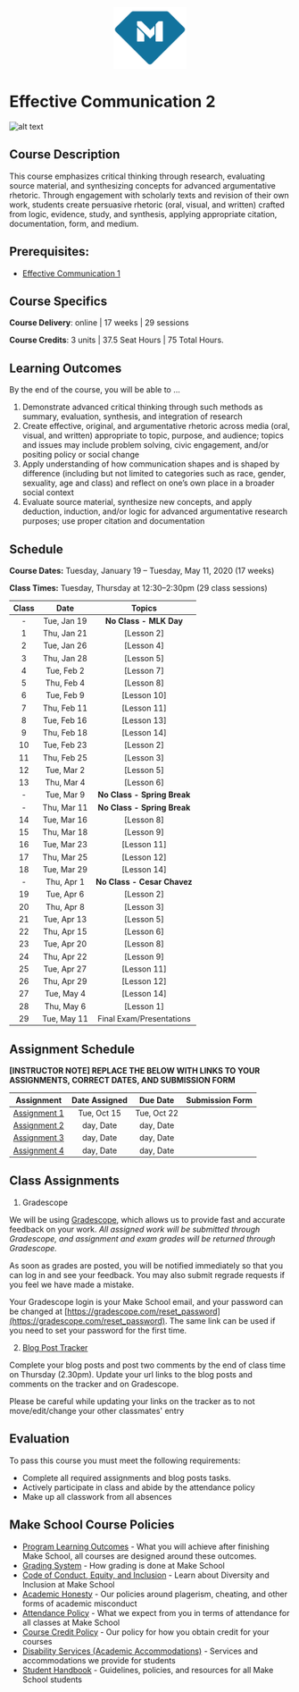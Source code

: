 <p align="center">
  <a href="https://www.makeschool.com">
      <img alt="Make School Logo" src="./Web/logo-icononly.svg" height="110">
  </a>
</p>

# Effective Communication 2

![alt text](https://www.greenbiz.com/sites/default/files/images/articles/featured/communicationsstock.jpg)

## Course Description

This course emphasizes critical thinking through research, evaluating source material, and synthesizing concepts for advanced argumentative rhetoric. Through engagement with scholarly texts and revision of their own work, students create persuasive rhetoric (oral, visual, and written) crafted from logic, evidence, study, and synthesis, applying appropriate citation, documentation, form, and medium.

## Prerequisites:  

- [Effective Communication 1]()

## Course Specifics

**Course Delivery**: online | 17 weeks | 29 sessions

**Course Credits**: 3 units | 37.5 Seat Hours | 75 Total Hours. 

## Learning Outcomes

By the end of the course, you will be able to ...

1. Demonstrate advanced critical thinking through such methods as summary, evaluation, synthesis, and integration of research
1. Create effective, original, and argumentative rhetoric across media (oral, visual, and written) appropriate to topic, purpose, and audience; topics and issues may include problem solving, civic engagement, and/or positing policy or social change
1. Apply understanding of how communication shapes and is shaped by difference (including but not limited to categories such as race, gender, sexuality, age and class) and reflect on one’s own place in a broader social context
1. Evaluate source material, synthesize new concepts, and apply deduction, induction, and/or logic for advanced argumentative research purposes; use proper citation and documentation

## Schedule

**Course Dates:** Tuesday, January 19 – Tuesday, May 11, 2020 (17 weeks)

**Class Times:** Tuesday, Thursday at 12:30–2:30pm (29 class sessions)

| Class |          Date          |                 Topics                  |
|:-----:|:----------------------:|:---------------------------------------:|
|  - |  Tue, Jan 19               | **No Class - MLK Day** |
|  1 |  Thu, Jan 21               | [Lesson 2] |
|  2 |  Tue, Jan 26               | [Lesson 4] |
|  3 |  Thu, Jan 28               | [Lesson 5] |
|  4 |  Tue, Feb 2                | [Lesson 7] |
|  5 |  Thu, Feb 4                | [Lesson 8] |
|  6 |  Tue, Feb 9                | [Lesson 10] |
|  7 |  Thu, Feb 11               | [Lesson 11] |
|  8 |  Tue, Feb 16               | [Lesson 13] |
|  9 |  Thu, Feb 18               | [Lesson 14] |
| 10 |  Tue, Feb 23               | [Lesson 2] |
| 11 |  Thu, Feb 25               | [Lesson 3] |
| 12 |  Tue, Mar 2                | [Lesson 5] |
| 13 |  Thu, Mar 4                | [Lesson 6] |
| -  |  Tue, Mar 9                | **No Class - Spring Break** |
| -  |  Thu, Mar 11               | **No Class - Spring Break** |
| 14 |  Tue, Mar 16               | [Lesson 8] |
| 15 |  Thu, Mar 18               | [Lesson 9] |
| 16 |  Tue, Mar 23               | [Lesson 11] |
| 17 |  Thu, Mar 25               | [Lesson 12] |
| 18 |  Tue, Mar 29               | [Lesson 14] |
| -  |  Thu, Apr 1               |  **No Class - Cesar Chavez**  |
| 19 |  Tue, Apr 6              | [Lesson 2] |
| 20 |  Thu, Apr 8              | [Lesson 3] |
| 21 |  Tue, Apr 13             | [Lesson 5] |
| 22 |  Thu, Apr 15             | [Lesson 6] |
| 23 |  Tue, Apr 20             | [Lesson 8] |
| 24 |  Thu, Apr 22             | [Lesson 9] |
| 25 |  Tue, Apr 27             | [Lesson 11] |
| 26 |  Thu, Apr 29             | [Lesson 12] |
| 27 |  Tue, May 4              | [Lesson 14] |
| 28 |  Thu, May 6               | [Lesson 1]  |
| 29 |  Tue, May 11                | Final Exam/Presentations |


## Assignment Schedule 

**[INSTRUCTOR NOTE] REPLACE THE BELOW WITH LINKS TO YOUR ASSIGNMENTS, CORRECT DATES, AND SUBMISSION FORM**

|                        Assignment                         | Date Assigned |   Due Date   |            Submission Form           |
|:---------------------------------------------------------:|:-------------:|:------------:|:------------------------------------:|
| [Assignment 1](https://docs.google.com/document/d/1whIKJTNXoHkKOaPgMDnZhCM9elyyQIvEWr8MWQjOtwM/edit)                      |  Tue, Oct 15  |  Tue, Oct 22 | 
| [Assignment 2](https://docs.google.com/document/d/1HVdV2ZZflj3YGMyePruyGLy_28QgPKeeA_uHc3XCO8Q/edit)                      |  day, Date    |  day, Date   | 
| [Assignment 3](https://docs.google.com/document/d/1AO2tmV8q2Z4i7J1F1424VwA85MpovEN-WcRGo7tdEuY/edit)                      |  day, Date    |  day, Date   | 
| [Assignment 4](https://docs.google.com/document/d/1DByl9p3_TerNhBq-B-_rQVk4wXfIkBI3d2tKHbV2bXk/edit)                      |  day, Date    |  day, Date   | 


## Class Assignments

1. Gradescope

We will be using [Gradescope](gradescope.com), which allows us to provide fast and accurate feedback on your work. *All assigned work will be submitted through Gradescope, and assignment and exam grades will be returned through Gradescope.*

As soon as grades are posted, you will be notified immediately so that you can log in and see your feedback. You may also submit regrade requests if you feel we have made a mistake.

Your Gradescope login is your Make School email, and your password can be changed at [https://gradescope.com/reset_password](https://gradescope.com/reset_password). The same link can be used if you need to set your password for the first time.

2. [Blog Post Tracker](https://docs.google.com/spreadsheets/d/1Ke6qFiWZ24YDSyDXOEuKepPlU-s5QXIbTXkuJOQHtCg/edit?usp=sharing)

Complete your blog posts and post two comments by the end of class time on Thursday (2.30pm). Update your url links to the blog posts and comments on the tracker and on Gradescope. 

Please be careful while updating your links on the tracker as to not move/edit/change your other classmates' entry

## Evaluation

To pass this course you must meet the following requirements:

- Complete all required  assignments and blog posts tasks. 
- Actively participate in class and abide by the attendance policy
- Make up all classwork from all absences

## Make School Course Policies

- [Program Learning Outcomes](https://make.sc/program-learning-outcomes) - What you will achieve after finishing Make School, all courses are designed around these outcomes.
- [Grading System](https://make.sc/grading-system) - How grading is done at Make School
- [Code of Conduct, Equity, and Inclusion](https://make.sc/code-of-conduct) - Learn about Diversity and Inclusion at Make School
- [Academic Honesty](https://make.sc/academic-honesty-policy) - Our policies around plagerism, cheating, and other forms of academic misconduct
- [Attendance Policy](https://make.sc/attendance-policy) - What we expect from you in terms of attendance for all classes at Make School
- [Course Credit Policy](https://make.sc/course-credit-policy) - Our policy for how you obtain credit for your courses
- [Disability Services (Academic Accommodations)](https://make.sc/disability-services) - Services and accommodations we provide for students
- [Student Handbook](https://make.sc/student-handbook) - Guidelines, policies, and resources for all Make School students
